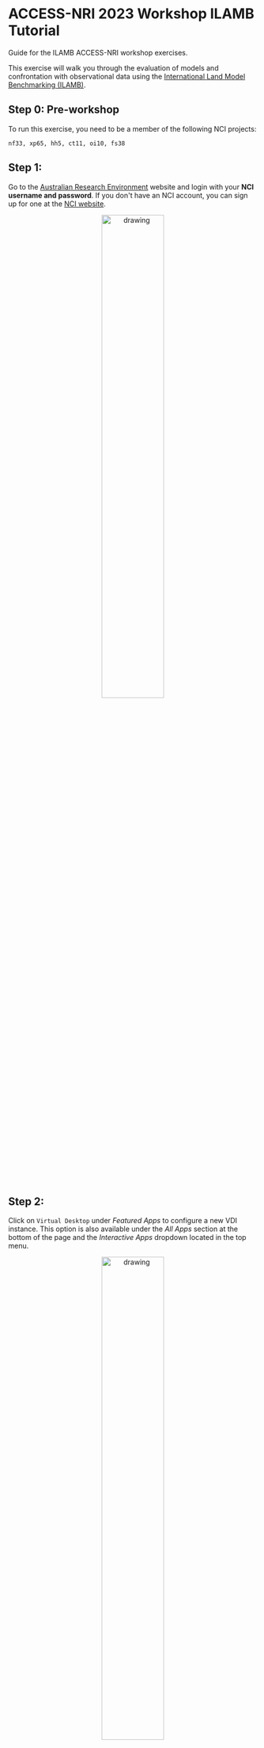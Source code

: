 # ACCESS-NRI 2023 Workshop ILAMB Tutorial
<p>Guide for the ILAMB ACCESS-NRI workshop exercises.</p>

This exercise will walk you through the evaluation of models and confrontation with observational data using the <a href="https://www.ilamb.org/" target="_blank">International Land Model Benchmarking (ILAMB)</a>.

## Step 0: Pre-workshop

To run this exercise, you need to be a member of the following NCI projects:
```
nf33, xp65, hh5, ct11, oi10, fs38 
```

## Step 1:
Go to the [Australian Research Environment](https://are.nci.org.au/) website and login with your **NCI username and password**. If you don't have an NCI account, you can sign up for one at the [NCI website](https://my.nci.org.au/mancini/login?next=/mancini/).

<p align="center"><img src="../assets/ARE_setup_guide/setup_image1.png" alt="drawing" width="50%"/></p>

## Step 2:
Click on `Virtual Desktop` under *Featured Apps* to configure a new VDI instance. This option is also available under the *All Apps* section at the bottom of the page and the *Interactive Apps* dropdown located in the top menu.

<p align="center"><img src="../assets/access_rose_cylc/setup_vdi1.png" alt="drawing" width="50%"/></p>

## Step 3:
You will now be presented with the main VDI instance configuration form. Please complete **only** the fields below - leave all other fields blank or to their default values.

- *3.1* **Walltime**: The number of hours the JupyterLab instance will run. `1` hour is sufficient for each of the tutorials.

<p align="center"><img src="../assets/ARE_setup_guide/setup_image3.png" alt="drawing" width="50%"/></p>

- *3.2* **Compute Size**: Select `small` from the dropdown menu.

<p align="center"><img src="../assets/ARE_setup_guide/setup_image4.png" alt="drawing" width="50%"/></p>

- *3.3* **Project**: Please enter `nf33`. This will allocate SU usage to the workshop project.

<p align="center"><img src="../assets/ARE_setup_guide/setup_image5.png" alt="drawing" width="50%"/></p>

- *3.4* **Storage**: This is the list of `/g/data/` project data storage locations required to complete the workshop tutorials. In ARE, storage locations need to be explicitly defined to access these data from within a VDI instance. Please enter the following string: `gdata/nf33`.

<p align="center"><img src="../assets/ARE_setup_guide/setup_image6.png" alt="drawing" width="50%"/></p>

- *3.5* Click `Advanced options ...`



- *3.6* **PBS Flags**
The **xp65** conda environment is a containerised environment that requires the `SINGULARITY_OVERLAYIMAGE` environment variable to be defined.
Copy and paste the following: `-v SINGULARITY_OVERLAYIMAGE=/g/data/xp65/public/apps/med_conda/envs/access-med-0.3.sqsh`
in the **PBS Flags** field of the **advanced options** section:

<p align="center"><img src="../assets/ILAMB/pbsflag.png" alt="drawing" width="60%"/></p>

- *3.7* Click `Launch` to start your VDI Instance.

## Step 4

Once the VDI instance has started (this usually takes around 30 seconds) and this status window should update and look something like the following, reporting that the instance has started and the time remaining. More detailed information on the instance can be accessed by clicking the Session ID link.

<p align="center"><img src="../assets/ILAMB/running.png" alt="drawing" width="60%"/></p>

All that remains to get started is to click `Launch VDI Desktop`.

## Suggestion: Copy + paste from your local machine to VDI

- click on the control bar in the center left of the VDI window
- click on the clipboard: you can copy text from your local machine into this with the usual shortkeys
- right-click and click *Paste* to paste the content in VDI

<p align="center"><img src="../assets/ARE_setup_guide/vdi_copy_paste.png" alt="drawing" width="40%"/></p>

## Step 5
Start a terminal in the VDI session.

<p align="center"><img src="../assets/ILAMB/vdi_desktop.png" alt="drawing" width="60%"/></p>


Then open a terminal, change the directory to your directory in this training section

```
cd /scratch/nf33/$USER
```
If you get the following error: `bash: cd: /scratch/nf33/$: No such file or directory`,you will first need to create the directory with this 
command:
```
mkdir /scratch/nf33/$USER
```

## Step 6
In this directory, we need you to clone the whole repo from GitHub with the command below (if you already have this repo in your directory, you can jump to STEP 7):

```
git clone https://github.com/ACCESS-NRI/workshop-training-2023.git
```

<p align="center"><img src="../assets/ILAMB/gitclone.png" alt="drawing" width="60%"/></p>

Then you are all set to start the exercises.

## Step 7

```
cd ./workshop-training-2023/ilamb
```
Go to the `ilamb` directory. You will see everything we need to run ILAMB on NCI. We have got everything set up so you don't need to organise anything, just use the command below to trigger ILAMB.

```
qsub run_ilamb.pbs
```

<p align="center"><img src="../assets/ILAMB/runilamb.png" alt="drawing" width="60%"/></p>

It will take about 15 mins to finish, use `qstat` to check the status of the processing.
```
qstat
```

## Step 8

After the process terminates, you can find details about the ILAMB running process in the output log file created by PBS.
The file will be named : `run_ilamb.pbs.o########`

<p align="center"><img src="../assets/ILAMB/confront.png" alt="drawing" width="60%"/></p>
<p align="center"><img src="../assets/ILAMB/post.png" alt="drawing" width="60%"/></p>


You should now see an `ilamb_result` directory which contains all the results created by ILAMB.

Let's move into the directory:

```
cd ./ilamb_result/workshop
```

Launch an **http.server** using python:

```
python3 -m http.server
```

You can then start Firefox on the VDI screen and access the following address:
localhost address:

```
http://0.0.0.0:8000/
```

In this training, we use two datasets as an example to show you how to use ILAMB.
The output should look like this:

<p align="center"><img src="../assets/ILAMB/ilamb_result.png" alt="drawing"/></p>

You can browse the output by clicking on the links:

<p align="center"><img src="../assets/ILAMB/ilamb_result1.png" alt="drawing"/></p>
<p align="center"><img src="../assets/ILAMB/ilamb_result2.png" alt="drawing"/></p>

## Step 9: Close servers and VDI session

- Close the browser window
- Close the `http` server by prompting `ctrl+C` in the terminal, then prompt `exit` to close the terminal
- In the menu bar (top left), click on `System` and then `Log Out` and close the browser tab or delete the session in *My Interactive Sessions* of the ARE


# End of Tutorial

You can find the expected results of this exercise in this <i>Gadi</i> directory:
```
/g/data/nf33/public/data/ILAMB/ILAMB_RESULT
```

Running ILAMB on <i>Gadi</i> is supported by ACCESS-NRI. You can find further information on <a href="https://access-hive.org.au/model_evaluation/model_evaluation_on_gadi/model_evaluation_on_gadi_ilamb/" target="_blank">this ACCESS-Hive page</a> as well as <a href="https://ilamb-workflow.readthedocs.io/en/latest/" target="_blank"><i>Gadi</i>-specific documentation</a> to supplement the <a href="https://www.ilamb.org" target="_blank">official ILAMB documentation</a> and <a href="https://www.ilamb.org/doc/tutorial.html" target="_blank">tutorials</a>.
